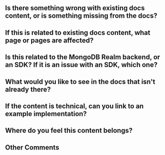 ## Is there something wrong with existing docs content, or is something missing from the docs?
<!-- something is wrong with existing content OR something is missing from the docs -->

## If this is related to existing docs content, what page or pages are affected?
<!-- links to pages -->

## Is this related to the MongoDB Realm backend, or an SDK? If it is an issue with an SDK, which one?
<!-- backend OR iOS and/or Web and/or React Native and/or Node.js and/or Android and/or .NET -->

## What would you like to see in the docs that isn't already there?
<!-- ex. example of how to do X, warning about Y, official guidance on how to deal with Z -->

## If the content is technical, can you link to an example implementation?
<!-- link to a repo, or copy/pasted code that demonstrates the issue/solution -->

## Where do you feel this content belongs?
<!-- links to pages -->

## Other Comments
